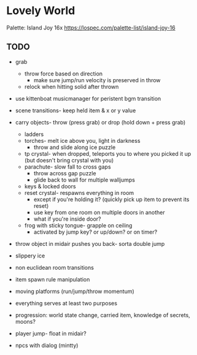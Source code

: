 # Lovely World

Palette: Island Joy 16x https://lospec.com/palette-list/island-joy-16

## TODO

- grab
	- throw force based on direction
		- make sure jump/run velocity is preserved in throw
	- relock when hitting solid after thrown
- use kittenboat musicmanager for peristent bgm transition
- scene transitions- keep held item & x or y value

- carry objects- throw (press grab) or drop (hold down + press grab)
	- ladders
	- torches- melt ice above you, light in darkness
		- throw and slide along ice puzzle
	- tp crystal- when dropped, teleports you to where you picked it up (but doesn't bring crystal with you)
	- parachute- slow fall to cross gaps
		- throw across gap puzzle
		- glide back to wall for multiple walljumps
	- keys & locked doors
	- reset crystal- respawns everything in room
		- except if you're holding it? (quickly pick up item to prevent its reset)
		- use key from one room on multiple doors in another
		- what if you're inside door?
	- frog with sticky tongue- grapple on ceiling
		- activated by jump key? or up/down? or on timer?
- throw object in midair pushes you back- sorta double jump
- slippery ice
- non euclidean room transitions
- item spawn rule manipulation
- moving platforms (run/jump/throw momentum)
- everything serves at least two purposes
- progression: world state change, carried item, knowledge of secrets, moons?
- player jump- float in midair?
- npcs with dialog (mintty)